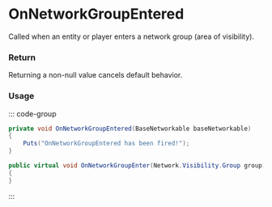 # OnNetworkGroupEntered
<Badge type="info" text="Network"/>[<Badge type="danger" text="Carbon Compatible"/>](https://github.com/CarbonCommunity/Carbon)[<Badge type="warning" text="Oxide Compatible"/>](https://github.com/OxideMod/Oxide.Rust)
Called when an entity or player enters a network group (area of visibility).

### Return
Returning a non-null value cancels default behavior.

### Usage
::: code-group
```csharp [Example]
private void OnNetworkGroupEntered(BaseNetworkable baseNetworkable)
{
	Puts("OnNetworkGroupEntered has been fired!");
}
```
```csharp [Source — Assembly-CSharp @ BaseNetworkable]
public virtual void OnNetworkGroupEnter(Network.Visibility.Group group)
{
}

```
:::
